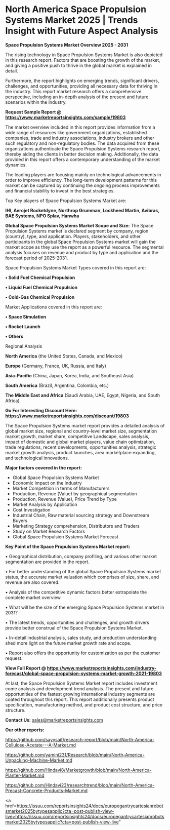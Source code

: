# North America Space Propulsion Systems Market 2025 | Trends Insight with Future Aspect Analysis

<Strong> Space Propulsion Systems Market Overview 2025 - 2031</strong>

The rising technology in Space Propulsion Systems Market is also depicted in this research report. Factors that are boosting the growth of the market, and giving a positive push to thrive in the global market is explained in detail.

Furthermore, the report highlights on emerging trends, significant drivers, challenges, and opportunities, providing all necessary data for thriving in the industry. This report market research offers a comprehensive perspective, including an in-depth analysis of the present and future scenarios within the industry.

<strong>Request Sample Report @ <a href=https://www.marketreportsinsights.com/sample/19803>https://www.marketreportsinsights.com/sample/19803</a></strong>

The market overview included in this report provides information from a wide range of resources like government organizations, established companies, trade and industry associations, industry brokers and other such regulatory and non-regulatory bodies. The data acquired from these organizations authenticate the Space Propulsion Systems research report, thereby aiding the clients in better decision making. Additionally, the data provided in this report offers a contemporary understanding of the market dynamics.

The leading players are focusing mainly on technological advancements in order to improve efficiency. The long-term development patterns for this market can be captured by continuing the ongoing process improvements and financial stability to invest in the best strategies.

Top Key players of Space Propulsion Systems Market are:

<strong>IHI, Aerojet Rocketdyne, Northrop Grumman, Lockheed Martin, Avibras, BAE Systems, NPO Splav, Hanwha</strong>

<strong><b>Global Space Propulsion Systems Market Scope and Size:</b></strong>
The Space Propulsion Systems market is declared segment by company, region (country), type, and application. Players, stakeholders, and other participants in the global Space Propulsion Systems market will gain the market scope as they use the report as a powerful resource. The segmental analysis focuses on revenue and product by type and application and the forecast period of 2025-2031.

Space Propulsion Systems Market Types covered in this report are:

<strong>• Solid Fuel Chemical Propulsion

• Liquid Fuel Chemical Propulsion

• Cold-Gas Chemical Propulsion</strong>

Market Applications covered in this report are:

<strong>• Space Simulation

• Rocket Launch

• Others</strong> 

Regional Analysis

<strong>North America</strong> (the United States, Canada, and Mexico)

<strong>Europe</strong> (Germany, France, UK, Russia, and Italy)

<strong>Asia-Pacific</strong> (China, Japan, Korea, India, and Southeast Asia)

<strong>South America</strong> (Brazil, Argentina, Colombia, etc.)

<strong>The Middle East and Africa</strong> (Saudi Arabia, UAE, Egypt, Nigeria, and South Africa)

<strong>Go For Interesting Discount Here: <a href=https://www.marketreportsinsights.com/discount/19803>https://www.marketreportsinsights.com/discount/19803</a></strong>

The Space Propulsion Systems market report provides a detailed analysis of global market size, regional and country-level market size, segmentation market growth, market share, competitive Landscape, sales analysis, impact of domestic and global market players, value chain optimization, trade regulations, recent developments, opportunities analysis, strategic market growth analysis, product launches, area marketplace expanding, and technological innovations.

<strong><b>Major factors covered in the report:</b></strong>
<ul>
  <li>Global Space Propulsion Systems Market </li>
  <li>Economic Impact on the Industry</li>
  <li>Market Competition in terms of Manufacturers</li>
  <li>Production, Revenue (Value) by geographical segmentation</li>
  <li>Production, Revenue (Value), Price Trend by Type</li>
  <li>Market Analysis by Application</li>
  <li>Cost Investigation</li>
  <li>Industrial Chain, Raw material sourcing strategy and Downstream Buyers</li>
  <li>Marketing Strategy comprehension, Distributors and Traders</li>
  <li>Study on Market Research Factors</li>
  <li>Global Space Propulsion Systems Market Forecast</li>
</ul>

<strong><b>Key Point of the Space Propulsion Systems Market report:</b></strong>

• Geographical distribution, company profiling, and various other market segmentation are provided in the report.

• For better understanding of the global Space Propulsion Systems market status, the accurate market valuation which comprises of size, share, and revenue are also covered.

• Analysis of the competitive dynamic factors better extrapolate the complete market overview

• What will be the size of the emerging Space Propulsion Systems market in 2031?

• The latest trends, opportunities and challenges, and growth drivers provide better construal of the Space Propulsion Systems Market.

• In-detail industrial analysis, sales study, and production understanding shed more light on the future market growth rate and scope.

• Report also offers the opportunity for customization as per the customer request.

<strong><b>View Full Report @ <a href=https://www.marketreportsinsights.com/industry-forecast/global-space-propulsion-systems-market-growth-2021-19803>https://www.marketreportsinsights.com/industry-forecast/global-space-propulsion-systems-market-growth-2021-19803</a></b></strong>


At last, the Space Propulsion Systems Market report includes investment come analysis and development trend analysis. The present and future opportunities of the fastest growing international industry segments are coated throughout this report. This report additionally presents product specification, manufacturing method, and product cost structure, and price structure.

<strong>Contact Us:</strong>
sales@marketreportsinsights.com

<strong>Our other reports:</strong>

<a href=https://github.com/sayysaif/research-report/blob/main/North-America-Cellulose-Acetate---A-Market.md>https://github.com/sayysaif/research-report/blob/main/North-America-Cellulose-Acetate---A-Market.md</a>

<a href=https://github.com/yamini231/Research/blob/main/North-America-Unpacking-Machine-Market.md>https://github.com/yamini231/Research/blob/main/North-America-Unpacking-Machine-Market.md</a>

<a href=https://github.com/Hindavi8/Marketgrowth/blob/main/North-America-Planter-Market.md>https://github.com/Hindavi8/Marketgrowth/blob/main/North-America-Planter-Market.md</a>

<a href=https://github.com/Hindavi23/researchtrend/blob/main/North-America-Precast-Concrete-Products-Market.md>https://github.com/Hindavi23/researchtrend/blob/main/North-America-Precast-Concrete-Products-Market.md</a>

<a href=https://issuu.com/reportsinsights24/docs/europegantrycartesianrobotsmarket2025bytypesapplic?cta=post-publish-view-live>https://issuu.com/reportsinsights24/docs/europegantrycartesianrobotsmarket2025bytypesapplic?cta=post-publish-view-live</a>"
